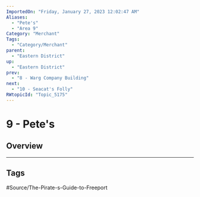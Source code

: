 ```yaml
---
ImportedOn: "Friday, January 27, 2023 12:02:47 AM"
Aliases:
  - "Pete's"
  - "Area 9"
Category: "Merchant"
Tags:
  - "Category/Merchant"
parent:
  - "Eastern District"
up:
  - "Eastern District"
prev:
  - "8 - Warg Company Building"
next:
  - "10 - Seacat's Folly"
RWtopicId: "Topic_5175"
---
```

# 9 - Pete's
## Overview

---
## Tags
#Source/The-Pirate-s-Guide-to-Freeport

